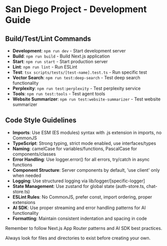 # San Diego Project - Development Guide

## Build/Test/Lint Commands
- **Development**: `npm run dev` - Start development server
- **Build**: `npm run build` - Build Next.js application
- **Start**: `npm run start` - Start production server
- **Lint**: `npm run lint` - Run ESLint
- **Test**: `tsx scripts/tests/[test-name].test.ts` - Run specific test
- **Vector Search**: `npm run test:deep-search` - Test deep search functionality
- **Perplexity**: `npm run test:perplexity` - Test perplexity service
- **Tools**: `npm run test:tools` - Test agent tools
- **Website Summarizer**: `npm run test:website-summarizer` - Test website summarizer

## Code Style Guidelines
- **Imports**: Use ESM (ES modules) syntax with .js extension in imports, no CommonJS
- **TypeScript**: Strong typing, strict mode enabled, use interfaces/types
- **Naming**: camelCase for variables/functions, PascalCase for components/classes
- **Error Handling**: Use logger.error() for all errors, try/catch in async functions
- **Component Structure**: Server components by default, 'use client' only when needed
- **Logging**: Use structured logging via lib/logger/[specific-logger]
- **State Management**: Use zustand for global state (auth-store.ts, chat-store.ts)
- **ESLint Rules**: No CommonJS, prefer const, import ordering, proper extensions
- **AI SDK**: Use proper streaming and error handling patterns for AI functionality
- **Formatting**: Maintain consistent indentation and spacing in code

Remember to follow Next.js App Router patterns and AI SDK best practices.

Always look for files and directories to exist before creating your own.